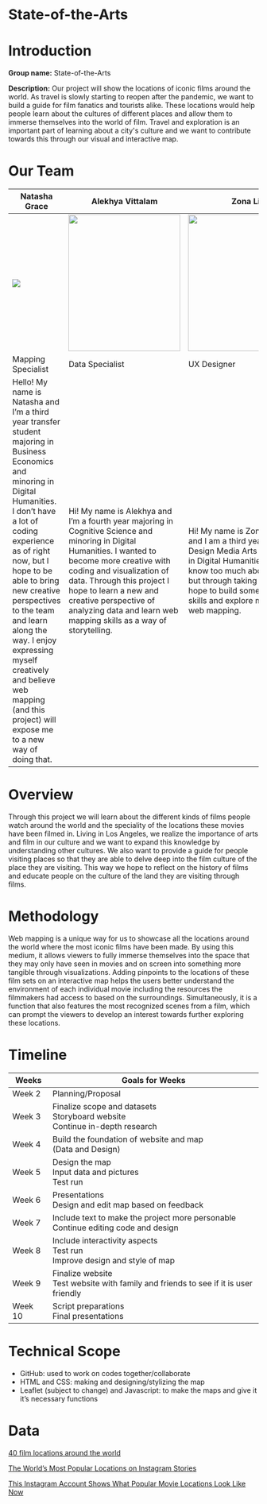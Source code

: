 # State-of-the-Arts
<h1>Introduction</h1>
<b>Group name:</b> State-of-the-Arts


<b>Description:</b> Our project will show the locations of iconic films around the world. As travel is slowly starting to reopen after the pandemic, we want to build a guide for film fanatics and tourists alike. These locations would help people learn about the cultures of different places and allow them to immerse themselves into the world of film. Travel and exploration is an important part of learning about a city's culture and we want to contribute towards this through our visual and interactive map.


<h1>Our Team</h1>

|Natasha Grace|Alekhya Vittalam|Zona Liao|
|-------------|----------------|---------|
|<img src="https://user-images.githubusercontent.com/49219330/114326718-efbb8200-9aea-11eb-85e2-4bbc2804a93e.png">|<img width=225 height=275 src="https://user-images.githubusercontent.com/49219330/114327626-b38a2080-9aee-11eb-88b9-7d96495531a5.jpeg">|<img width=250 height=275 src="https://user-images.githubusercontent.com/49219330/114327758-327f5900-9aef-11eb-812e-0970567208e4.png"> |
|Mapping Specialist|Data Specialist|UX Designer|
|Hello! My name is Natasha and I’m a third year transfer student majoring in Business Economics and minoring in Digital Humanities. I don’t have a lot of coding experience as of right now, but I hope to be able to bring new creative perspectives to the team and learn along the way. I enjoy expressing myself creatively and believe web mapping (and this project) will expose me to a new way of doing that.|Hi! My name is Alekhya and I’m a fourth year majoring in Cognitive Science and minoring in Digital Humanities. I wanted to become more creative with coding and visualization of data. Through this project I hope to learn a new and creative perspective of analyzing data and learn web mapping skills as a way of storytelling.|Hi! My name is Zona (she/her) and I am a third year majoring in Design Media Arts and minoring in Digital Humanities. I also don’t know too much about coding, but through taking this course I hope to build some of my coding skills and explore more about web mapping. |

<h1>Overview</h1>
Through this project we will learn about the different kinds of films people watch around the world and the speciality of the locations these movies have been filmed in. Living in Los Angeles, we realize the importance of arts and film in our culture and we want to expand this knowledge by understanding other cultures. We also want to provide a guide for people visiting places so that they are able to delve deep into the film culture of the place they are visiting. This way we hope to reflect on the history of films and educate people on the culture of the land they are visiting through films.


<h1>Methodology</h1>
Web mapping is a unique way for us to showcase all the locations around the world where the most iconic films have been made. By using this medium, it allows viewers to fully immerse themselves into the space that they may only have seen in movies and on screen into something more tangible through visualizations. Adding pinpoints to the locations of these film sets on an interactive map helps the users better understand the environment of each individual movie including the resources the filmmakers had access to based on the surroundings. Simultaneously, it is a function that also features the most recognized scenes from a film, which can prompt the viewers to develop an interest towards further exploring these locations.

<h1>Timeline</h1>

|Weeks|Goals for Weeks|
|-----|---------------|
|Week 2|Planning/Proposal|
|Week 3|Finalize scope and datasets <br> Storyboard website <br> Continue in-depth research|
|Week 4|Build the foundation of website and map <br> (Data and Design)|
|Week 5|Design the map <br> Input data and pictures <br> Test run|
|Week 6|Presentations <br> Design and edit map based on feedback|
|Week 7|Include text to make the project more personable <br> Continue editing code and design|
|Week 8|Include interactivity aspects <br> Test run <br> Improve design and style of map|
|Week 9|Finalize website <br> Test website with family and friends to see if it is user friendly|
|Week 10|Script preparations <br> Final presentations|


<h1>Technical Scope</h1>

- GitHub: used to work on codes together/collaborate
- HTML and CSS: making and designing/stylizing the map
- Leaflet (subject to change) and Javascript: to make the maps and give it it’s necessary functions

<h1>Data</h1>

[40 film locations around the world](https://www.roughguides.com/gallery/40-film-locations-around-the-world/) 

[The World’s Most Popular Locations on Instagram Stories](https://edition.cnn.com/travel/article/instagram-stories-most-tagged-cities/index.html) 

[This Instagram Account Shows What Popular Movie Locations Look Like Now](https://www.travelandleisure.com/culture-design/tv-movies/instagram-acount-real-life-movie-tv-locations)

